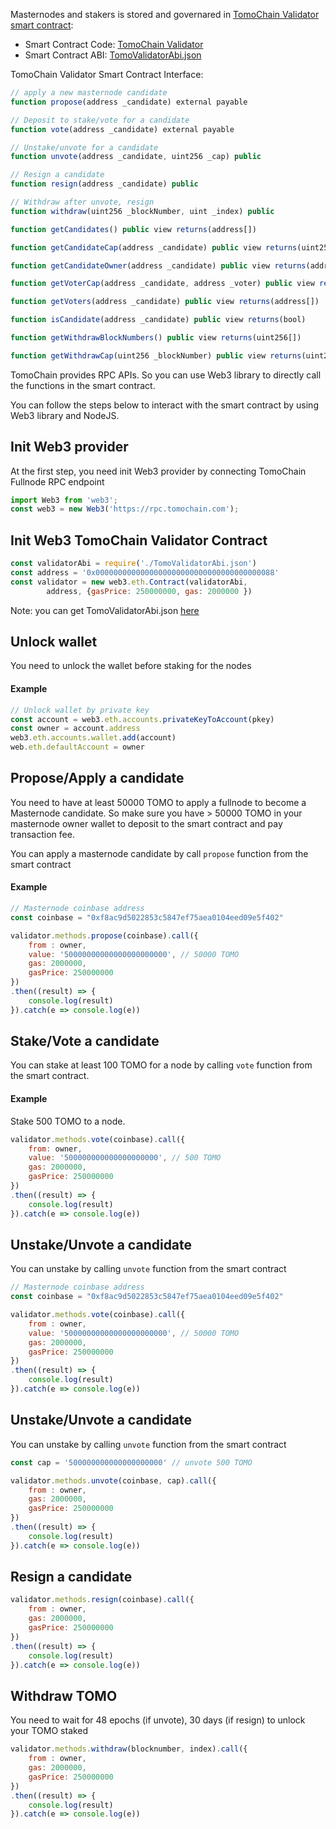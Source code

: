 Masternodes and stakers is stored and governared in [TomoChain Validator smart contract](https://scan.tomochain.com/address/0x0000000000000000000000000000000000000088):
- Smart Contract Code: [TomoChain Validator](https://github.com/tomochain/tomomaster/blob/master/contracts/TomoValidator.sol)
- Smart Contract ABI: [TomoValidatorAbi.json](https://raw.githubusercontent.com/tomochain/tomomaster/master/abis/TomoValidatorAbi.json)

TomoChain Validator Smart Contract Interface:
```javascript
// apply a new masternode candidate
function propose(address _candidate) external payable

// Deposit to stake/vote for a candidate
function vote(address _candidate) external payable

// Unstake/unvote for a candidate
function unvote(address _candidate, uint256 _cap) public

// Resign a candidate
function resign(address _candidate) public

// Withdraw after unvote, resign
function withdraw(uint256 _blockNumber, uint _index) public

function getCandidates() public view returns(address[])

function getCandidateCap(address _candidate) public view returns(uint256)

function getCandidateOwner(address _candidate) public view returns(address)

function getVoterCap(address _candidate, address _voter) public view returns(uint256)

function getVoters(address _candidate) public view returns(address[])

function isCandidate(address _candidate) public view returns(bool)

function getWithdrawBlockNumbers() public view returns(uint256[])

function getWithdrawCap(uint256 _blockNumber) public view returns(uint256)

```

TomoChain provides RPC APIs. So you can use Web3 library to directly call the functions in the smart contract.

You can follow the steps below to interact with the smart contract by using Web3 library and NodeJS.

## Init Web3 provider
At the first step, you need init Web3 provider by connecting TomoChain Fullnode RPC endpoint

```javascript
import Web3 from 'web3';
const web3 = new Web3('https://rpc.tomochain.com');
```

## Init Web3 TomoChain Validator Contract

```javascript
const validatorAbi = require('./TomoValidatorAbi.json')
const address = '0x0000000000000000000000000000000000000088'
const validator = new web3.eth.Contract(validatorAbi,
        address, {gasPrice: 250000000, gas: 2000000 })
```

Note: you can get TomoValidatorAbi.json [here](https://raw.githubusercontent.com/tomochain/tomomaster/master/abis/TomoValidatorAbi.json)

## Unlock wallet
You need to unlock the wallet before staking for the nodes
#### Example
```javascript
// Unlock wallet by private key
const account = web3.eth.accounts.privateKeyToAccount(pkey)
const owner = account.address
web3.eth.accounts.wallet.add(account)
web.eth.defaultAccount = owner
```

## Propose/Apply a candidate
You need to have at least 50000 TOMO to apply a fullnode to become a Masternode candidate. So make sure you have > 50000 TOMO in your masternode owner wallet to deposit to the smart contract and pay transaction fee.

You can apply a masternode candidate by call `propose` function from the smart contract

#### Example
```javascript
// Masternode coinbase address
const coinbase = "0xf8ac9d5022853c5847ef75aea0104eed09e5f402"

validator.methods.propose(coinbase).call({
    from : owner,
    value: '50000000000000000000000', // 50000 TOMO
    gas: 2000000,
    gasPrice: 250000000
})
.then((result) => {
    console.log(result)
}).catch(e => console.log(e))
```

## Stake/Vote a candidate
You can stake at least 100 TOMO for a node by calling `vote` function from the smart contract.

#### Example
Stake 500 TOMO to a node.
```javascript
validator.methods.vote(coinbase).call({
    from: owner,
    value: '500000000000000000000', // 500 TOMO
    gas: 2000000,
    gasPrice: 250000000
})
.then((result) => {
    console.log(result)
}).catch(e => console.log(e))
```

## Unstake/Unvote a candidate
You can unstake by calling `unvote` function from the smart contract

```javascript
// Masternode coinbase address
const coinbase = "0xf8ac9d5022853c5847ef75aea0104eed09e5f402"

validator.methods.vote(coinbase).call({
    from : owner,
    value: '50000000000000000000000', // 50000 TOMO
    gas: 2000000,
    gasPrice: 250000000
})
.then((result) => {
    console.log(result)
}).catch(e => console.log(e))
```

## Unstake/Unvote a candidate
You can unstake by calling `unvote` function from the smart contract

```javascript
const cap = '500000000000000000000' // unvote 500 TOMO

validator.methods.unvote(coinbase, cap).call({
    from : owner,
    gas: 2000000,
    gasPrice: 250000000
})
.then((result) => {
    console.log(result)
}).catch(e => console.log(e))
```

## Resign a candidate

```javascript
validator.methods.resign(coinbase).call({
    from : owner,
    gas: 2000000,
    gasPrice: 250000000
})
.then((result) => {
    console.log(result)
}).catch(e => console.log(e))
```

## Withdraw TOMO
You need to wait for 48 epochs (if unvote), 30 days (if resign) to unlock your TOMO staked


```javascript
validator.methods.withdraw(blocknumber, index).call({
    from : owner,
    gas: 2000000,
    gasPrice: 250000000
})
.then((result) => {
    console.log(result)
}).catch(e => console.log(e))
```

